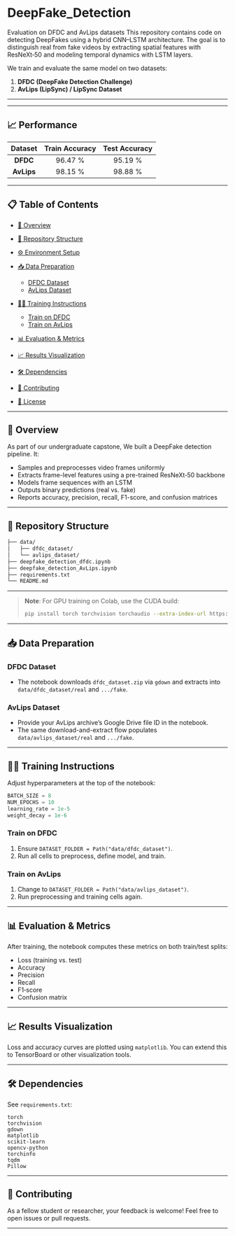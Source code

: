 # DeepFake_Detection
Evaluation on DFDC and AvLips datasets
This repository contains code on detecting DeepFakes using a hybrid CNN–LSTM architecture. The goal is to distinguish real from fake videos by extracting spatial features with ResNeXt‑50 and modeling temporal dynamics with LSTM layers.

We train and evaluate the same model on two datasets:

1. **DFDC (DeepFake Detection Challenge)**
2. **AvLips (LipSync) / LipSync Dataset**

---

---

## 📈 Performance

| Dataset    | Train Accuracy | Test Accuracy |
|:----------:|:--------------:|:-------------:|
| **DFDC**   |     96.47 %     |    95.19 %    |
| **AvLips** |     98.15 %     |    98.88 %    |

---

## 📋 Table of Contents

* [🚀 Overview](#-overview)
* [📂 Repository Structure](#-repository-structure)
* [⚙️ Environment Setup](#️-environment-setup)
* [📥 Data Preparation](#-data-preparation)

  * [DFDC Dataset](#dfdc-dataset)
  * [AvLips Dataset](#avlips-dataset)
* [🏃‍♂️ Training Instructions](#-training-instructions)

  * [Train on DFDC](#train-on-dfdc)
  * [Train on AvLips](#train-on-avlips)
* [📊 Evaluation & Metrics](#-evaluation--metrics)
* [📈 Results Visualization](#-results-visualization)
* [🛠️ Dependencies](#️-dependencies)
* [🤝 Contributing](#-contributing)
* [📝 License](#-license)

---

## 🚀 Overview

As part of our undergraduate capstone, We built a DeepFake detection pipeline. It:

* Samples and preprocesses video frames uniformly
* Extracts frame-level features using a pre-trained ResNeXt‑50 backbone
* Models frame sequences with an LSTM
* Outputs binary predictions (real vs. fake)
* Reports accuracy, precision, recall, F1-score, and confusion matrices

---

## 📂 Repository Structure

```bash
├── data/                 
│   ├── dfdc_dataset/          
│   └── avlips_dataset/       
├── deepfake_detection_dfdc.ipynb   
├── deepfake_detection_AvLips.ipynb   
├── requirements.txt           
└── README.md                
```

---


> **Note**: For GPU training on Colab, use the CUDA build:
>
> ```bash
> pip install torch torchvision torchaudio --extra-index-url https://download.pytorch.org/whl/cu118
> ```

---

## 📥 Data Preparation

### DFDC Dataset

* The notebook downloads `dfdc_dataset.zip` via `gdown` and extracts into `data/dfdc_dataset/real` and `.../fake`.

### AvLips Dataset

* Provide your AvLips archive’s Google Drive file ID in the notebook.
* The same download-and-extract flow populates `data/avlips_dataset/real` and `.../fake`.

---

## 🏃‍♂️ Training Instructions

Adjust hyperparameters at the top of the notebook:

```python
BATCH_SIZE = 8
NUM_EPOCHS = 10
learning_rate = 1e-5
weight_decay = 1e-6
```

### Train on DFDC

1. Ensure `DATASET_FOLDER = Path("data/dfdc_dataset")`.
2. Run all cells to preprocess, define model, and train.

### Train on AvLips

1. Change to `DATASET_FOLDER = Path("data/avlips_dataset")`.
2. Run preprocessing and training cells again.

---

## 📊 Evaluation & Metrics

After training, the notebook computes these metrics on both train/test splits:

* Loss (training vs. test)
* Accuracy
* Precision
* Recall
* F1‑score
* Confusion matrix

---

## 📈 Results Visualization

Loss and accuracy curves are plotted using `matplotlib`. You can extend this to TensorBoard or other visualization tools.

---

## 🛠️ Dependencies

See `requirements.txt`:

```
torch
torchvision
gdown
matplotlib
scikit-learn
opencv-python
torchinfo
tqdm
Pillow
```

---

## 🤝 Contributing

As a fellow student or researcher, your feedback is welcome! Feel free to open issues or pull requests.

---
